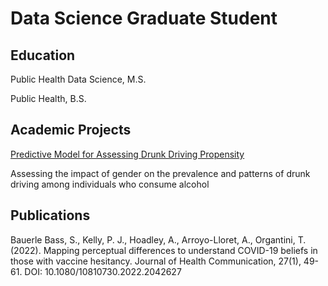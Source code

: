 # Data Science Graduate Student

## Education 
Public Health Data Science, M.S.

Public Health, B.S.

## Academic Projects
[Predictive Model for Assessing Drunk Driving Propensity](https://github.com/aarroyoll/HIM-Project)

Assessing the impact of gender on the prevalence and patterns of drunk driving among individuals who consume alcohol

## Publications
Bauerle Bass, S., Kelly, P. J., Hoadley, A., Arroyo-Lloret, A., Organtini, T. (2022). Mapping perceptual differences to understand COVID-19 beliefs in those with vaccine hesitancy. Journal of Health Communication, 27(1), 49-61. DOI: 10.1080/10810730.2022.2042627


